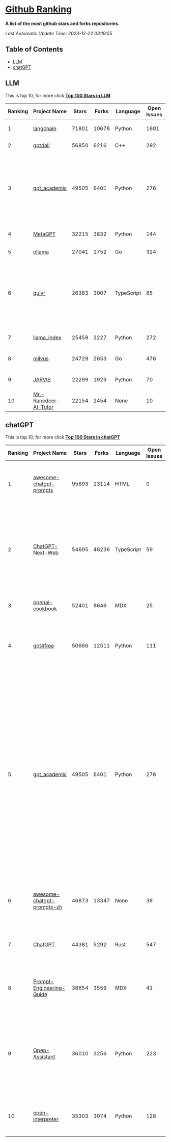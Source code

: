 [Github Ranking](./README.md)
==========

**A list of the most github stars and forks repositories.**

*Last Automatic Update Time: 2023-12-22 03:19:55*

## Table of Contents
 * [LLM](#LLM)
 * [chatGPT](#chatGPT)

## LLM

This is top 10, for more click **[Top 100 Stars in LLM](Top100/LLM.md)**

| Ranking | Project Name | Stars | Forks | Language | Open Issues | Description | Last Commit |
| ------- | ------------ | ----- | ----- | -------- | ----------- | ----------- | ----------- |
| 1 | [langchain](https://github.com/langchain-ai/langchain) | 71801 | 10678 | Python | 1601 | ⚡ Building applications with LLMs through composability ⚡ | 2023-12-22T02:51:27Z |
| 2 | [gpt4all](https://github.com/nomic-ai/gpt4all) | 56850 | 6216 | C++ | 292 | gpt4all: open-source LLM chatbots that you can run anywhere | 2023-12-22T00:26:33Z |
| 3 | [gpt_academic](https://github.com/binary-husky/gpt_academic) | 49505 | 6401 | Python | 276 | 为ChatGPT/GLM提供实用化交互界面，特别优化论文阅读/润色/写作体验，模块化设计，支持自定义快捷按钮&函数插件，支持Python和C++等项目剖析&自译解功能，PDF/LaTex论文翻译&总结功能，支持并行问询多种LLM模型，支持chatglm2等本地模型。兼容文心一言, moss, llama2, rwkv, claude2, 通义千问, 书生, 讯飞星火等。 | 2023-12-21T07:11:57Z |
| 4 | [MetaGPT](https://github.com/geekan/MetaGPT) | 32215 | 3832 | Python | 144 | 🌟 The Multi-Agent Framework: Given one line Requirement, return PRD, Design, Tasks, Repo | 2023-12-22T03:00:21Z |
| 5 | [ollama](https://github.com/jmorganca/ollama) | 27041 | 1752 | Go | 324 | Get up and running with Llama 2 and other large language models locally | 2023-12-22T02:21:53Z |
| 6 | [quivr](https://github.com/StanGirard/quivr) | 26383 | 3007 | TypeScript | 85 | Your GenAI Second Brain 🧠  A personal productivity assistant (RAG) ⚡️🤖 Chat with your docs (PDF, CSV, ...)  & apps using Langchain, GPT 3.5 / 4 turbo, Private, Anthropic, VertexAI, Ollama, LLMs, that you can share with users !  Local & Private alternative to OpenAI GPTs & ChatGPT powered by retrieval-augmented generation  | 2023-12-19T09:00:10Z |
| 7 | [llama_index](https://github.com/run-llama/llama_index) | 25458 | 3227 | Python | 272 | LlamaIndex (formerly GPT Index) is a data framework for your LLM applications | 2023-12-22T02:35:46Z |
| 8 | [milvus](https://github.com/milvus-io/milvus) | 24729 | 2653 | Go | 476 | A cloud-native vector database, storage for next generation AI applications | 2023-12-22T03:01:15Z |
| 9 | [JARVIS](https://github.com/microsoft/JARVIS) | 22299 | 1929 | Python | 70 | JARVIS, a system to connect LLMs with ML community. Paper: https://arxiv.org/pdf/2303.17580.pdf | 2023-12-04T10:58:34Z |
| 10 | [Mr.-Ranedeer-AI-Tutor](https://github.com/JushBJJ/Mr.-Ranedeer-AI-Tutor) | 22154 | 2454 | None | 10 | A GPT-4 AI Tutor Prompt for customizable personalized learning experiences. | 2023-11-18T21:18:14Z |


## chatGPT

This is top 10, for more click **[Top 100 Stars in chatGPT](Top100/chatGPT.md)**

| Ranking | Project Name | Stars | Forks | Language | Open Issues | Description | Last Commit |
| ------- | ------------ | ----- | ----- | -------- | ----------- | ----------- | ----------- |
| 1 | [awesome-chatgpt-prompts](https://github.com/f/awesome-chatgpt-prompts) | 95693 | 13114 | HTML | 0 | This repo includes ChatGPT prompt curation to use ChatGPT better. | 2023-12-12T06:28:47Z |
| 2 | [ChatGPT-Next-Web](https://github.com/ChatGPTNextWeb/ChatGPT-Next-Web) | 54695 | 48236 | TypeScript | 59 | A well-designed cross-platform ChatGPT UI (Web / PWA / Linux / Win / MacOS). 一键拥有你自己的跨平台 ChatGPT 应用。 | 2023-12-21T07:19:00Z |
| 3 | [openai-cookbook](https://github.com/openai/openai-cookbook) | 52401 | 8646 | MDX | 25 | Examples and guides for using the OpenAI API | 2023-12-22T00:18:24Z |
| 4 | [gpt4free](https://github.com/xtekky/gpt4free) | 50666 | 12511 | Python | 111 | The official gpt4free repository \| various collection of powerful language models | 2023-12-21T13:56:27Z |
| 5 | [gpt_academic](https://github.com/binary-husky/gpt_academic) | 49505 | 6401 | Python | 276 | 为ChatGPT/GLM提供实用化交互界面，特别优化论文阅读/润色/写作体验，模块化设计，支持自定义快捷按钮&函数插件，支持Python和C++等项目剖析&自译解功能，PDF/LaTex论文翻译&总结功能，支持并行问询多种LLM模型，支持chatglm2等本地模型。兼容文心一言, moss, llama2, rwkv, claude2, 通义千问, 书生, 讯飞星火等。 | 2023-12-21T07:11:57Z |
| 6 | [awesome-chatgpt-prompts-zh](https://github.com/PlexPt/awesome-chatgpt-prompts-zh) | 46873 | 13347 | None | 38 | ChatGPT 中文调教指南。各种场景使用指南。学习怎么让它听你的话。 | 2023-12-06T17:31:31Z |
| 7 | [ChatGPT](https://github.com/lencx/ChatGPT) | 44381 | 5292 | Rust | 547 | 🔮 ChatGPT Desktop Application (Mac, Windows and Linux) | 2023-12-20T03:20:35Z |
| 8 | [Prompt-Engineering-Guide](https://github.com/dair-ai/Prompt-Engineering-Guide) | 38654 | 3559 | MDX | 41 | 🐙 Guides, papers, lecture, notebooks and resources for prompt engineering | 2023-12-22T02:51:57Z |
| 9 | [Open-Assistant](https://github.com/LAION-AI/Open-Assistant) | 36010 | 3256 | Python | 223 | OpenAssistant is a chat-based assistant that understands tasks, can interact with third-party systems, and retrieve information dynamically to do so. | 2023-12-05T08:06:59Z |
| 10 | [open-interpreter](https://github.com/KillianLucas/open-interpreter) | 35303 | 3074 | Python | 128 | OpenAI's Code Interpreter in your terminal, running locally | 2023-12-22T02:38:53Z |

